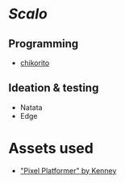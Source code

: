 # *Scalo*

## Programming
- [chikorito](https://chikorito.land)

## Ideation & testing

- Natata
- Edge

# Assets used
- ["Pixel Platformer" by Kenney](https://www.kenney.nl/assets/pixel-platformer)
